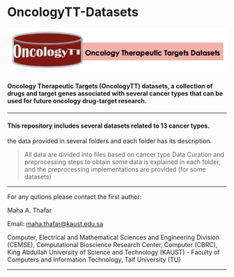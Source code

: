 # OncologyTT-Datasets
![alt text](https://github.com/MahaThafar/OncologyTT-Datasets/blob/main/OncologyTT_logo.png)
#### Oncology Therapeutic Targets (OncologyTT) datasets, a collection of drugs and target genes associated with several cancer types that can be used for future oncology drug-target research.
---

#### This repository includes several datasets related to 13 cancer types.
 the data provided in several folders and each folder has its description.

> All data are divided into files based on cancer type
> Data Curation and preprocessing steps to obtain some data is explained in each folder,
> and the preprocessing implementations are provided (for some datasets)

----

For any qutions please contact the first author:


  Maha A. Thafar

Email: maha.thafar@kaust.edu.sa

Computer, Electrical and Mathematical Sciences and Engineering Division (CEMSE), Computational Bioscience Research Center, Computer (CBRC), King Abdullah University of Science and Technology (KAUST) - Faculty of Computers and Information Technology, Taif University (TU)

----
